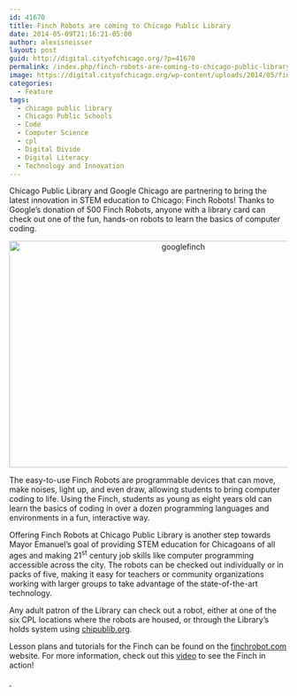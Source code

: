 ```yaml
---
id: 41670
title: Finch Robots are coming to Chicago Public Library
date: 2014-05-09T21:16:21-05:00
author: alexisneisser
layout: post
guid: http://digital.cityofchicago.org/?p=41670
permalink: /index.php/finch-robots-are-coming-to-chicago-public-library/
image: https://digital.cityofchicago.org/wp-content/uploads/2014/05/finch1.png
categories:
  - Feature
tags:
  - chicago public library
  - Chicago Public Schools
  - Code
  - Computer Science
  - cpl
  - Digital Divide
  - Digital Literacy
  - Technology and Innovation
---
```

Chicago Public Library and Google Chicago are partnering to bring the latest innovation in STEM education to Chicago: Finch Robots! Thanks to Google’s donation of 500 Finch Robots, anyone with a library card can check out one of the fun, hands-on robots to learn the basics of computer coding.

<p align="center">
  <a href="http://digital.cityofchicago.org/wp-content/uploads/2014/05/googlefinch.jpg"><img loading="lazy" class="alignnone size-full wp-image-41671" alt="googlefinch" src="http://digital.cityofchicago.org/wp-content/uploads/2014/05/googlefinch.jpg" width="614" height="409" srcset="https://digital.cityofchicago.org/wp-content/uploads/2014/05/googlefinch.jpg 614w, https://digital.cityofchicago.org/wp-content/uploads/2014/05/googlefinch-300x199.jpg 300w" sizes="(max-width: 614px) 100vw, 614px" /></a>
</p>

The easy-to-use Finch Robots are programmable devices that can move, make noises, light up, and even draw, allowing students to bring computer coding to life. Using the Finch, students as young as eight years old can learn the basics of coding in over a dozen programming languages and environments in a fun, interactive way.

Offering Finch Robots at Chicago Public Library is another step towards Mayor Emanuel’s goal of providing STEM education for Chicagoans of all ages and making 21<sup>st</sup> century job skills like computer programming accessible across the city. The robots can be checked out individually or in packs of five, making it easy for teachers or community organizations working with larger groups to take advantage of the state-of-the-art technology.

Any adult patron of the Library can check out a robot, either at one of the six CPL locations where the robots are housed, or through the Library’s holds system using [chipublib.org](http://www.chipublib.org/).

Lesson plans and tutorials for the Finch can be found on the [finchrobot.com](http://www.finchrobot.com/) website. For more information, check out this [video](http://www.youtube.com/watch?v=8Imq5lo3HuE) to see the Finch in action!

[ ](http://digital.cityofchicago.org/wp-login.php)
